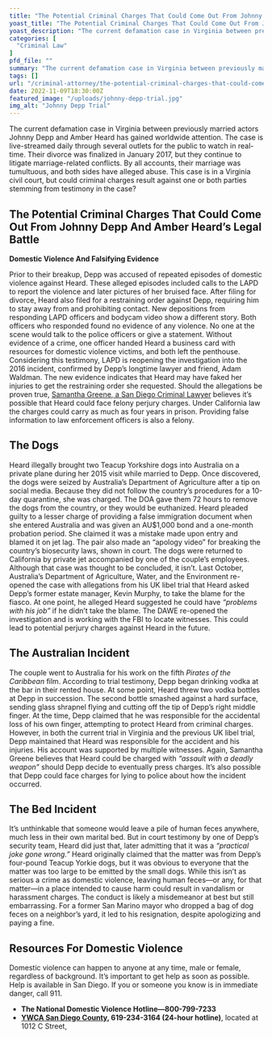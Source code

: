 ```yaml
---
title: "The Potential Criminal Charges That Could Come Out From Johnny Depp And Amber Heard’s Legal Battle"
yoast_title: "The Potential Criminal Charges That Could Come Out From Johnny Depp And Amber Heard’s Legal Battle | Criminal Defense Attorney San Diego"
yoast_description: "The current defamation case in Virginia between previously married actors Johnny Depp and Amber Heard has gained worldwide attention. The case is live-streamed daily through several outlets for the public to watch in real-time. Their divorce was finalized in January 2017, but they continue to litigate marriage-related conflicts. By all accounts, their marriage was tumultuous, […]"
categories: [
  "Criminal Law"
]
pfd_file: ""
summary: "The current defamation case in Virginia between previously married actors Johnny Depp and Amber Heard has gained worldwide attention. The case is live-streamed daily through several outlets for the public to watch in real-time. Their divorce was finalized in January 2017, but they continue to litigate marriage-related conflicts. By all accounts, their marriage was tumultuous"
tags: []
url: "/criminal-attorney/the-potential-criminal-charges-that-could-come-out-from-johnny-depp-and-amber-heards-legal-battle/998/"
date: 2022-11-09T18:30:00Z
featured_image: "/uploads/johnny-depp-trial.jpg"
img_alt: "Johnny Depp Trial"
---
```

The current defamation case in Virginia between previously married actors Johnny Depp and Amber Heard has gained worldwide attention. The case is live-streamed daily through several outlets for the public to watch in real-time. Their divorce was finalized in January 2017, but they continue to litigate marriage-related conflicts. By all accounts, their marriage was tumultuous, and both sides have alleged abuse. This case is in a Virginia civil court, but could criminal charges result against one or both parties stemming from testimony in the case?

## The Potential Criminal Charges That Could Come Out From Johnny Depp And Amber Heard’s Legal Battle

**Domestic Violence And Falsifying Evidence**

Prior to their breakup, Depp was accused of repeated episodes of domestic violence against Heard. These alleged episodes included calls to the LAPD to report the violence and later pictures of her bruised face. After filing for divorce, Heard also filed for a restraining order against Depp, requiring him to stay away from and prohibiting contact. New depositions from responding LAPD officers and bodycam video show a different story. Both officers who responded found no evidence of any violence. No one at the scene would talk to the police officers or give a statement. Without evidence of a crime, one officer handed Heard a business card with resources for domestic violence victims, and both left the penthouse. Considering this testimony, LAPD is reopening the investigation into the 2016 incident, confirmed by Depp’s longtime lawyer and friend, Adam Waldman. The new evidence indicates that Heard may have faked her injuries to get the restraining order she requested. Should the allegations be proven true, [Samantha Greene, a San Diego Criminal Lawyer](https://www.sevenslegal.com/) believes it’s possible that Heard could face felony perjury charges. Under California law the charges could carry as much as four years in prison. Providing false information to law enforcement officers is also a felony.

## **The Dogs**

Heard illegally brought two Teacup Yorkshire dogs into Australia on a private plane during her 2015 visit while married to Depp. Once discovered, the dogs were seized by Australia’s Department of Agriculture after a tip on social media. Because they did not follow the country’s procedures for a 10-day quarantine, she was charged. The DOA gave them 72 hours to remove the dogs from the country, or they would be euthanized. Heard pleaded guilty to a lesser charge of providing a false immigration document when she entered Australia and was given an AU$1,000 bond and a one-month probation period. She claimed it was a mistake made upon entry and blamed it on jet lag. The pair also made an “apology video” for breaking the country’s biosecurity laws, shown in court. The dogs were returned to California by private jet accompanied by one of the couple’s employees. Although that case was thought to be concluded, it isn’t. Last October, Australia’s Department of Agriculture, Water, and the Environment re-opened the case with allegations from his UK libel trial that Heard asked Depp’s former estate manager, Kevin Murphy, to take the blame for the fiasco. At one point, he alleged Heard suggested he could have _“problems with his job”_ if he didn’t take the blame. The DAWE re-opened the investigation and is working with the FBI to locate witnesses. This could lead to potential perjury charges against Heard in the future.

## **The Australian Incident**

The couple went to Australia for his work on the fifth _Pirates of the Caribbean_ film. According to trial testimony, Depp began drinking vodka at the bar in their rented house. At some point, Heard threw two vodka bottles at Depp in succession. The second bottle smashed against a hard surface, sending glass shrapnel flying and cutting off the tip of Depp’s right middle finger. At the time, Depp claimed that he was responsible for the accidental loss of his own finger, attempting to protect Heard from criminal charges. However, in both the current trial in Virginia and the previous UK libel trial, Depp maintained that Heard was responsible for the accident and his injuries. His account was supported by multiple witnesses. Again, Samantha Greene believes that Heard could be charged with _“assault with a deadly weapon”_ should Depp decide to eventually press charges. It’s also possible that Depp could face charges for lying to police about how the incident occurred.

## **The Bed Incident**

It’s unthinkable that someone would leave a pile of human feces anywhere, much less in their own marital bed. But in court testimony by one of Depp’s security team, Heard did just that, later admitting that it was a _“practical joke gone wrong.”_ Heard originally claimed that the matter was from Depp’s four-pound Teacup Yorkie dogs, but it was obvious to everyone that the matter was too large to be emitted by the small dogs. While this isn’t as serious a crime as domestic violence, leaving human feces—or any, for that matter—in a place intended to cause harm could result in vandalism or harassment charges. The conduct is likely a misdemeanor at best but still embarrassing. For a former San Marino mayor who dropped a bag of dog feces on a neighbor’s yard, it led to his resignation, despite apologizing and paying a fine.

## **Resources For Domestic Violence**

Domestic violence can happen to anyone at any time, male or female, regardless of background. It’s important to get help as soon as possible. Help is available in San Diego. If you or someone you know is in immediate danger, call 911.

* **The National Domestic Violence Hotline—800-799-7233**
* [**YWCA San Diego County**](http://www.ywcasandiego.org/get-help/beckys-house.html)**, 619-234-3164 (24-hour hotline)**, located at 1012 C Street,